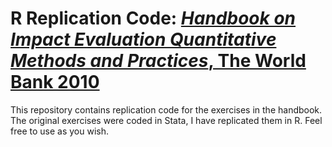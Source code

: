 # R Replication Code: [*Handbook on Impact Evaluation Quantitative Methods and Practices*, The World Bank 2010](https://openknowledge.worldbank.org/bitstream/handle/10986/2693/520990PUB0EPI1101Official0Use0Only1.pdf)

This repository contains replication code for the exercises in the handbook. The original exercises were coded in Stata, I have replicated them in R. Feel free to use as you wish.
